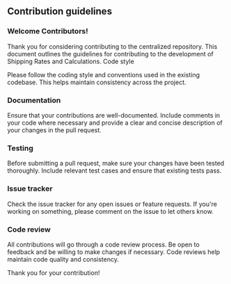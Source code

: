 ## Contribution guidelines

### Welcome Contributors!

Thank you for considering contributing to the centralized repository. This document outlines the guidelines for contributing to the development of Shipping Rates and Calculations.
Code style

Please follow the coding style and conventions used in the existing codebase. This helps maintain consistency across the project.

### Documentation
Ensure that your contributions are well-documented. Include comments in your code where necessary and provide a clear and concise description of your changes in the pull request.

### Testing
Before submitting a pull request, make sure your changes have been tested thoroughly. Include relevant test cases and ensure that existing tests pass.

### Issue tracker
Check the issue tracker for any open issues or feature requests. If you're working on something, please comment on the issue to let others know.

### Code review
All contributions will go through a code review process. Be open to feedback and be willing to make changes if necessary. Code reviews help maintain code quality and consistency.

Thank you for your contribution!
